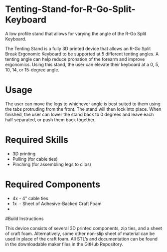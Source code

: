 # Tenting-Stand-for-R-Go-Split-Keyboard
A low profile stand that allows for varying the angle of the R-Go Split Keyboard.

The Tenting Stand is a fully 3D printed device that allows an R-Go Split Break Ergonomic Keyboard to be supported at 5 different tenting angles. A tenting angle can help reduce pronation of the forearm and improve ergonomics. Using this stand, the user can elevate their keyboard at a 0, 5, 10, 14, or 15-degree angle.

# Usage

The user can move the legs to whichever angle is best suited to them using the tabs protruding from the front. The stand will then lock into place. When finished, the user can lower the stand back to 0 degrees and leave each half separated, or push them back together.

# Required Skills

 - 3D printing
 - Pulling (for cable ties)
 - Pinching (for assembling legs to clips)

# Required Components

 - 4x - 4" cable ties
 - 1x  - Sheet of Adhesive-Backed Craft Foam
 - 
#Build Instructions

This device consists of several 3D printed components, zip ties, and a sheet of craft foam. Alternatively, some other non-slip sheet of material can be used in place of the craft foam. All STL’s and documentation can be found in the downloadable maker files in the GitHub Repository.
